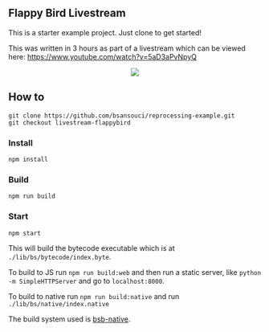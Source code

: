 Flappy Bird Livestream
---

This is a starter example project. Just clone to get started!

This was written in 3 hours as part of a livestream which can be viewed here: https://www.youtube.com/watch?v=5aD3aPvNpyQ

<p align="center"> 
<img src="https://user-images.githubusercontent.com/4534692/34076455-e047b276-e29c-11e7-9f14-33f79b0d4612.gif" />
</p>

## How to
```
git clone https://github.com/bsansouci/reprocessing-example.git
git checkout livestream-flappybird
```
### Install
```
npm install
```

### Build
```
npm run build
```

### Start
```
npm start
```

This will build the bytecode executable which is at `./lib/bs/bytecode/index.byte`.

To build to JS run `npm run build:web` and then run a static server, like `python -m SimpleHTTPServer` and go to `localhost:8000`.

To build to native run `npm run build:native` and run `./lib/bs/native/index.native`

The build system used is [bsb-native](https://github.com/bsansouci/bsb-native).

